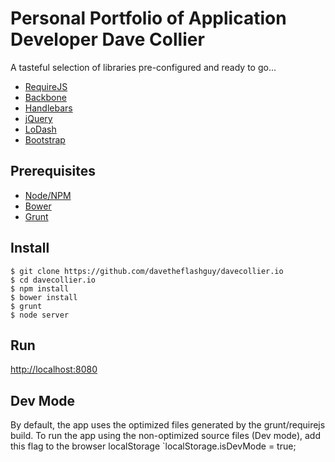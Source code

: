 # Personal Portfolio of Application Developer Dave Collier

A tasteful selection of libraries pre-configured and ready to go...

- [RequireJS](http://requirejs.org)
- [Backbone](http://backbonejs.org)
- [Handlebars](http://handlebarsjs.com)
- [jQuery](http://jquery.com)
- [LoDash](http://lodash.com)
- [Bootstrap](http://getbootstrap.com)

## Prerequisites
- [Node/NPM](http://nodejs.org)
- [Bower](http://bower.io)
- [Grunt](http://gruntjs.com)

## Install
```
$ git clone https://github.com/davetheflashguy/davecollier.io
$ cd davecollier.io
$ npm install
$ bower install
$ grunt
$ node server
```

## Run
[http://localhost:8080](http://localhost:8080)

## Dev Mode
By default, the app uses the optimized files generated by the grunt/requirejs build.
To run the app using the non-optimized source files (Dev mode), add this flag to the
browser localStorage `localStorage.isDevMode = true;
